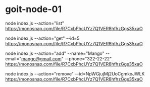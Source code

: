 # goit-node-01

node index.js --action="list"
https://monosnap.com/file/R7CxbPhcUYz7Q1VER8hfhzGgs35xaO

node index.js --action="get" --id=5
https://monosnap.com/file/R7CxbPhcUYz7Q1VER8hfhzGgs35xaO

node index.js --action="add" --name="Mango" --email="mango@gmail.com" --phone="322-22-22"
https://monosnap.com/file/R7CxbPhcUYz7Q1VER8hfhzGgs35xaO

node index.js --action="remove" --id=NpWGjujMj2UoCgmkxJWLK
https://monosnap.com/file/R7CxbPhcUYz7Q1VER8hfhzGgs35xaO
